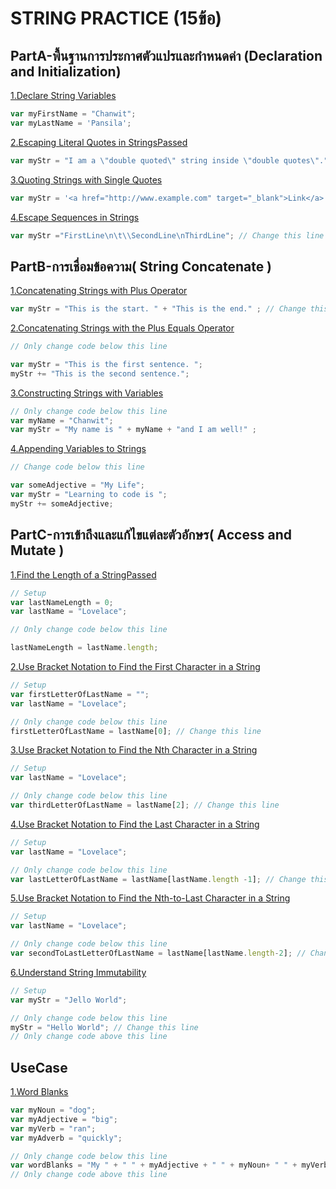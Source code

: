 # STRING PRACTICE (15ข้อ)

## PartA-พื้นฐานการประกาศตัวแปรและกำหนดค่า (Declaration and Initialization)
[1.Declare String Variables](https://www.freecodecamp.org/learn/javascript-algorithms-and-data-structures/basic-javascript/declare-string-variables)
```js
var myFirstName = "Chanwit";
var myLastName = 'Pansila';
```


[2.Escaping Literal Quotes in StringsPassed](https://www.freecodecamp.org/learn/javascript-algorithms-and-data-structures/basic-javascript/escaping-literal-quotes-in-strings)
```js
var myStr = "I am a \"double quoted\" string inside \"double quotes\"."; // Change this line
```

[3.Quoting Strings with Single Quotes](https://www.freecodecamp.org/learn/javascript-algorithms-and-data-structures/basic-javascript/quoting-strings-with-single-quotes)
```js
var myStr = '<a href="http://www.example.com" target="_blank">Link</a>';
```

[4.Escape Sequences in Strings](https://www.freecodecamp.org/learn/javascript-algorithms-and-data-structures/basic-javascript/escape-sequences-in-strings)
```js
var myStr ="FirstLine\n\t\\SecondLine\nThirdLine"; // Change this line
```

## PartB-การเชื่อมข้อความ( String Concatenate )

[1.Concatenating Strings with Plus Operator](https://www.freecodecamp.org/learn/javascript-algorithms-and-data-structures/basic-javascript/concatenating-strings-with-plus-operator)
```js
var myStr = "This is the start. " + "This is the end." ; // Change this line
```


[2.Concatenating Strings with the Plus Equals Operator](https://www.freecodecamp.org/learn/javascript-algorithms-and-data-structures/basic-javascript/concatenating-strings-with-the-plus-equals-operator)
```js
// Only change code below this line

var myStr = "This is the first sentence. ";
myStr += "This is the second sentence.";
```


[3.Constructing Strings with Variables](https://www.freecodecamp.org/learn/javascript-algorithms-and-data-structures/basic-javascript/constructing-strings-with-variables)
```js
// Only change code below this line
var myName = "Chanwit";
var myStr = "My name is " + myName + "and I am well!" ;
```
[4.Appending Variables to Strings](https://www.freecodecamp.org/learn/javascript-algorithms-and-data-structures/basic-javascript/appending-variables-to-strings)
```js
// Change code below this line

var someAdjective = "My Life";
var myStr = "Learning to code is ";
myStr += someAdjective;
```

## PartC-การเข้าถึงและแก้ไขแต่ละตัวอักษร( Access and Mutate )

[1.Find the Length of a StringPassed](https://www.freecodecamp.org/learn/javascript-algorithms-and-data-structures/basic-javascript/find-the-length-of-a-string)
```js
// Setup
var lastNameLength = 0;
var lastName = "Lovelace";

// Only change code below this line

lastNameLength = lastName.length;
```

[2.Use Bracket Notation to Find the First Character in a String](https://www.freecodecamp.org/learn/javascript-algorithms-and-data-structures/basic-javascript/use-bracket-notation-to-find-the-first-character-in-a-string)
```js
// Setup
var firstLetterOfLastName = "";
var lastName = "Lovelace";

// Only change code below this line
firstLetterOfLastName = lastName[0]; // Change this line
```

[3.Use Bracket Notation to Find the Nth Character in a String](https://www.freecodecamp.org/learn/javascript-algorithms-and-data-structures/basic-javascript/use-bracket-notation-to-find-the-nth-character-in-a-string)
```js
// Setup
var lastName = "Lovelace";

// Only change code below this line
var thirdLetterOfLastName = lastName[2]; // Change this line
```
[4.Use Bracket Notation to Find the Last Character in a String](https://www.freecodecamp.org/learn/javascript-algorithms-and-data-structures/basic-javascript/use-bracket-notation-to-find-the-last-character-in-a-string)
```js
// Setup
var lastName = "Lovelace";

// Only change code below this line
var lastLetterOfLastName = lastName[lastName.length -1]; // Change this line
```
[5.Use Bracket Notation to Find the Nth-to-Last Character in a String](https://www.freecodecamp.org/learn/javascript-algorithms-and-data-structures/basic-javascript/use-bracket-notation-to-find-the-nth-to-last-character-in-a-string)
```js
// Setup
var lastName = "Lovelace";

// Only change code below this line
var secondToLastLetterOfLastName = lastName[lastName.length-2]; // Change this line
```

[6.Understand String Immutability](https://www.freecodecamp.org/learn/javascript-algorithms-and-data-structures/basic-javascript/understand-string-immutability)
```js
// Setup
var myStr = "Jello World";

// Only change code below this line
myStr = "Hello World"; // Change this line
// Only change code above this line
```
## UseCase
[1.Word Blanks](https://www.freecodecamp.org/learn/javascript-algorithms-and-data-structures/basic-javascript/word-blanks)

```js
var myNoun = "dog";
var myAdjective = "big";
var myVerb = "ran";
var myAdverb = "quickly";

// Only change code below this line
var wordBlanks = "My " + " " + myAdjective + " " + myNoun+ " " + myVerb+ " " + myAdverb + "."; // Change this line
// Only change code above this line
```

